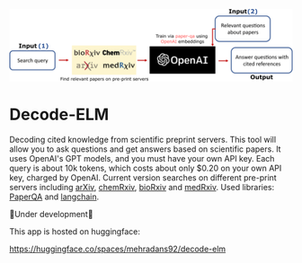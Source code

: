 ![](arxiv_decode.png)

# Decode-ELM
Decoding cited knowledge from scientific preprint servers. This tool will allow you to ask questions and get answers based on scientific papers. It uses OpenAI's GPT models, and you must have your own API key. Each query is about 10k tokens, which costs about only $0.20 on your own API key, charged by OpenAI. Current version searches on different pre-print servers including [arXiv](https://arxiv.org), [chemRxiv](https://chemrxiv.org/engage/chemrxiv/public-dashboard), [bioRxiv](https://www.biorxiv.org/) and [medRxiv](https://www.medrxiv.org/). Used libraries: [PaperQA](https://github.com/whitead/paper-qa) and  [langchain](https://github.com/hwchase17/langchain).

🚧Under development🚧

This app is hosted on huggingface:

https://huggingface.co/spaces/mehradans92/decode-elm
